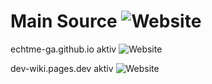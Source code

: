 # Main Source ![Website](https://img.shields.io/website-ok-down-green-red/https/dev.echtme.ga)


 echtme-ga.github.io aktiv ![Website](https://img.shields.io/website-ja-nein-green-red/https/echtme-ga.github.io/dev)
 
 dev-wiki.pages.dev aktiv ![Website](https://img.shields.io/website-ja-nein-green-red/https/dev-wiki.pages.dev/docs)
 
 
 
